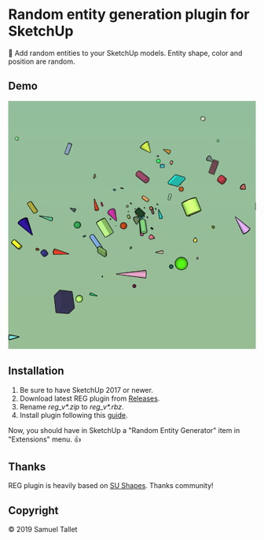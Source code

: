 # Random entity generation plugin for SketchUp

🎲 Add random entities to your SketchUp models. Entity shape, color and position are random.

Demo
----

![Random REG Demo](https://raw.githubusercontent.com/SamuelTS/SketchUp-Random-Entity-Generator/master/docs/demo.png)

Installation
------------

1. Be sure to have SketchUp 2017 or newer.
2. Download latest REG plugin from [Releases](https://github.com/SamuelTS/SketchUp-Random-Entity-Generator/releases).
3. Rename *reg_v\*.zip* to *reg_v\*.rbz*.
4. Install plugin following this [guide](https://help.sketchup.com/article/3000263).

Now, you should have in SketchUp a "Random Entity Generator" item in "Extensions" menu. 👍

Thanks
------

REG plugin is heavily based on [SU Shapes](https://github.com/SketchUp/sketchup-shapes). Thanks community!

Copyright
---------

© 2019 Samuel Tallet
